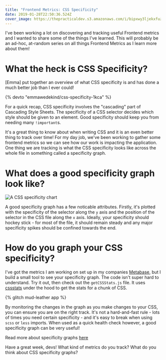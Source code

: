 ```yaml
---
title: "Frontend Metrics: CSS Specificity"
date: 2019-01-28T22:50:36.524Z
cover_image: https://thepracticaldev.s3.amazonaws.com/i/bipxwy3ljekxfuzncfd3.png
---
```

I've been working a lot on discovering and tracking useful Frontend metrics and I wanted to share some of the things I've learned. This will probably be an ad-hoc, at-random series on all things Frontend Metrics as I learn more about them!

# What the heck is CSS Specificity?

[Emma] put together an overview of what CSS specificity is and has done a much better job than I ever could!

{% devto "emmawedekind/css-specificity-1kca" %}

For a quick recap, CSS specificity involves the "cascading" part of Cascading Style Sheets. The specificity of a CSS selector decides which style should be given to an element. Good specificity should keep you from needing many `!important`s.

It's a great thing to know about when writing CSS and it is an even better thing to track over time! For my day job, we've been working to gather some frontend metrics so we can see how our work is impacting the application. One thing we are tracking is what the CSS specificity looks like across the whole file in something called a specificity graph.

# What does a good specificity graph look like?

![A CSS specificity chart](https://thepracticaldev.s3.amazonaws.com/i/cw4sfz5gg38sr2ptjelv.png)

A good specificity graph has a few noticable attributes. Firstly, it's plotted with the specificity of the selector along the `y` axis and the position of the selector in the CSS file along the `x` axis. Ideally, your specificity should hockey stick - for most of the file, it should remain steady and any major specificity spikes should be confined towards the end.

# How do you graph your CSS specificity?

I've got the metrics I am working on set up in my companies [Metabase](https://metabase.com), but I build a small tool to see your specificity graph. The code isn't super hard to understand. Try it out, then check out the `getCSSStats.js` file. It uses [cssstats](https://npmjs.com/package/cssstats) under the hood to get the stats for a chunk of CSS.

{% glitch mud-leather app %}

By monitoring the changes in the graph as you make changes to your CSS, you can ensure you are on the right track. It's not a hard-and-fast rule - lots of times you need certain specificity - and it's easy to break when using `scss` or `less` imports. When used as a quick health check however, a good specificity graph can be very useful!

Read more about specificity graphs [here](https://csswizardry.com/2014/10/the-specificity-graph/)

Have a great week, devs! What kind of metrics do you track? What do you think about CSS specificity graphs?
